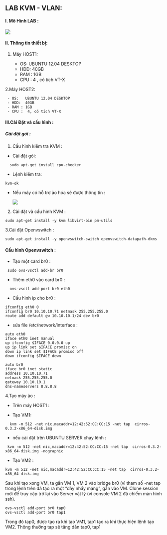 

## LAB KVM - VLAN:

#### I. Mô Hình LAB :
   <img src="http://i.imgur.com/ldl0bbU.png">

#### II. Thông tin thiết bị:
 
1. Máy HOST1:

     - OS:   UBUNTU 12.04 DESKTOP
     - HDD:  40GB
     - RAM : 1GB
     - CPU : 4 , có tích VT-X
	 
2.Máy HOST2: 

     - OS:   UBUNTU 12.04 DESKTOP
     - HDD:  40GB
     - RAM : 1GB
     - CPU :  4, có tích VT-X
     
#### III.Cài Đặt và cấu hình :

##### Cài đặt gói :
1. Cấu hình kiểm tra KVM :
  -  Cài đặt gói:
```
  sudo apt-get install cpu-checker
```
- Lệnh kiểm tra:
```
kvm-ok
```
- Nếu  máy có hỗ trợ ảo hóa sẽ được thông tin :
   
   <img src="http://i.imgur.com/rgcGH6y.png">
2. Cài đặt và cấu hình KVM :
```
sudo apt-get install -y kvm libvirt-bin pm-utils   
```

3.Cài đặt Openvswitch :
```
sudo apt-get install -y openvswitch-switch openvswitch-datapath-dkms
```
#### Cấu hình Openvswitch :
- Tạo một card br0 :
```
 sudo ovs-vsctl add-br br0 
```
- Thêm eth0 vào card br0 :
``` 
  ovs-vsctl add-port br0 eth0
```
- Cấu hình ip cho  br0 :
```
ifconfig eth0 0
ifconfig br0 10.10.10.71 netmask 255.255.255.0
route add default gw 10.10.10.1/24 dev br0
```
- sửa file /etc/network/interface :
```
auto eth0
iface eth0 inet manual
up ifconfig $IFACE 0.0.0.0 up
up ip link set $IFACE promisc on
down ip link set $IFACE promisc off
down ifconfig $IFACE down

auto br0
iface br0 inet static
address 10.10.10.71
netmask 255.255.255.0
gateway 10.10.10.1
dns-nameservers 8.8.8.8
```

4.Tạo máy ảo : 
 
- Trên máy HOST1 :

- Tạo VM1:
```
  kvm -m 512 -net nic,macaddr=12:42:52:CC:CC:15 -net tap  cirros-0.3.2-x86_64-disk.img
```
- nếu cài đặt trên UBUNTU SERVER chạy lênh :
```
 kvm -m 512 -net nic,macaddr=12:42:52:CC:CC:15 -net tap  cirros-0.3.2-x86_64-disk.img -nographic
```
- Tạo VM2 :
```
kvm -m 512 -net nic,macaddr=12:42:52:CC:CC:15 -net tap  cirros-0.3.2-x86_64-disk.img 
```
Sau khi tạo xong VM, ta gắn VM 1, VM 2 vào bridge br0 (vì tham số -net tap trong lệnh trên đã tạo ra một “dây nhẩy mạng”, gắn vào VM.
Clone session mới để truy cập trở lại vào Server vật lý (vì console VM 2 đã chiếm màn hình ssh).

```
ovs-vsctl add-port br0 tap0
ovs-vsctl add-port br0 tap1

```
Trong đó tap0, được tạo ra khi tạo VM1, tap1 tạo ra khi thực hiện lệnh tạo VM2. Thông thường tap sẽ tăng dần tap0, tap1





